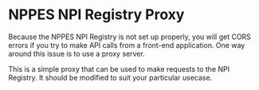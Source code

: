 # NPPES NPI Registry Proxy

Because the NPPES NPI Registry is not set up properly, you will get CORS errors if you try to make API calls from a front-end application.  One way around this issue is to use a proxy server.

This is a simple proxy that can be used to make requests to the NPI Registry.  It should be modified to suit your particular usecase.  